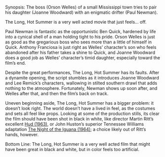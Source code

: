 Synopsis: The boss (Orson Welles) of a small Mississippi town tries to pair his daughter (Joanne Woodward) with an enigmatic drifter (Paul Newman).

The Long, Hot Summer is a very well acted movie that just feels… off.

Paul Newman is fantastic as the opportunistic Ben Quick, hardened by life into a cynical shell of a man holding tight to his pride. Orson Welles is just as good as the gregarious boss who sees more than a little of himself in Quick.  Anthony Franciosa is just right as Welles’ character’s son who feels abandoned after his father takes a shine to Quick, and Joanne Woodward does a good job as Welles’ character’s timid daughter, especially toward the film’s end.

Despite the great performances, The Long, Hot Summer has its faults.  After a dynamite opening, the script stumbles as it introduces Joanne Woodward and Lee Remick’s characters, wallowing in stilted southern drawl that adds nothing to the atmosphere.  Fortunately, Newman shows up soon after, and Welles after that, and then the film’s back on track.

Uneven beginning aside, The Long, Hot Summer has a bigger problem: it doesn’t look right.  The world doesn’t have a lived in feel, as the costumes and sets all feel like props.  Looking at some of the production stills, its clear the film should have been shot in black in white, like director Martin Ritt’s excellent  <a href="/browse/reviews/hud-1963/">Hud (1963)</a>, or John Huston’s superior Tennessee Williams adaptation <a href="/browse/reviews/the-night-of-the-iguana-1964/">The Night of the Iguana (1964)</a>; a choice likely out of Ritt’s hands, however.

Bottom Line: The Long, Hot Summer is a very well acted film that might have been great in black and white, but in color feels too artificial.
